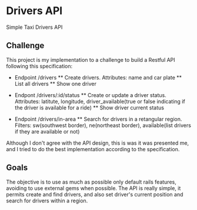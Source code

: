# Drivers API
Simple Taxi Drivers API

## Challenge
This project is my implementation to a challenge to build a Restful API following this specification:

* Endpoint /drivers
** Create drivers. Attributes: name and car plate
** List all drivers
** Show one driver

* Endpont /drivers/:id/status
** Create or update a driver status. Attributes: latitute, longitude, driver_available(true or false indicating if the driver is available for a ride)
** Show driver current status

* Endpoint /drivers/in-area
** Search for drivers in a retangular region. Filters: sw(southwest border), ne(northeast border), available(list drivers if they are available or not)

Although I don't agree with the API design, this is was it was presented me, and I tried to do the best implementation according
to the specification.

## Goals
The objective is to use as much as possible only default rails features, avoiding to use
external gems when possible. 
The API is really simple, it permits create and find drivers, and also set driver's current
position and search for drivers within a region.
